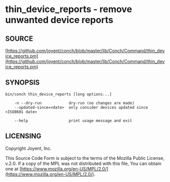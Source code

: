 # thin\_device\_reports - remove unwanted device reports

## SOURCE

[https://github.com/joyent/conch/blob/master/lib/Conch/Command/thin_device_reports.pm](https://github.com/joyent/conch/blob/master/lib/Conch/Command/thin_device_reports.pm)

## SYNOPSIS

```
bin/conch thin_device_reports [long options...]

    -n --dry-run            dry-run (no changes are made)
    --updated-since=<date>  only consider devices updated since <ISO8601 date>

    --help                  print usage message and exit
```

## LICENSING

Copyright Joyent, Inc.

This Source Code Form is subject to the terms of the Mozilla Public License,
v.2.0. If a copy of the MPL was not distributed with this file, You can obtain
one at [https://www.mozilla.org/en-US/MPL/2.0/](https://www.mozilla.org/en-US/MPL/2.0/).
